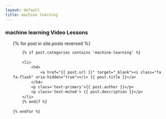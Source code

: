 ```yaml
---
layout: default
title: machine learning
---
```


<style>
ul.mod {
	line-height: 110%;
}
</style>

### machine learning Video Lessons
<ul class='mod'>
	{% for post in site.posts reversed %}

		{% if post.categories contains 'machine-learning' %}
		
		<li>
			<h4>	
				<a href="{{ post.url }}" target="_blank"><i class="fa fa-flask" aria-hidden="true"></i> {{ post.title }}</a>
			</h4>
			<p class='text-primary'>{{ post.author }}</p>
			<p class='text-muted'> {{ post.description }}</p>
		</li>
		{% endif %}
		
	{% endfor %}

</ul>
